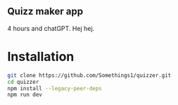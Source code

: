 Quizz maker app
---

4 hours and chatGPT. Hej hej.

# Installation
```zsh
git clone https://github.com/Somethings1/quizzer.git
cd quizzer
npm install --legacy-peer-deps
npm run dev
```
